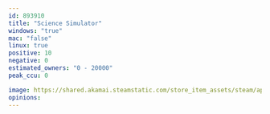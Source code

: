```yaml
---
id: 893910
title: "Science Simulator"
windows: "true"
mac: "false"
linux: true
positive: 10
negative: 0
estimated_owners: "0 - 20000"
peak_ccu: 0

image: https://shared.akamai.steamstatic.com/store_item_assets/steam/apps/893910/header.jpg?t=1727203843
opinions:
---
```

